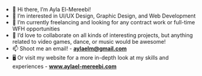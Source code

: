 - 👋 Hi there, I’m Ayla El-Mereebi!
- 👀 I’m interested in UI/UX Design, Graphic Design, and Web Development
- 🌱 I’m currently freelancing and looking for any contract work or full-time WFH opportunities
- 💞️ I’d love to collaborate on all kinds of interesting projects, but anything related to video games, dance, or music would be awesome!
- 📫 Shoot me an email! - **aylaelm@gmail.com**
- 🖥️ Or visit my website for a more in-depth look at my skills and experiences - **www.aylael-mereebi.com**


<!---
aylaelm/aylaelm is a ✨ special ✨ repository because its `README.md` (this file) appears on your GitHub profile.
You can click the Preview link to take a look at your changes.
--->
